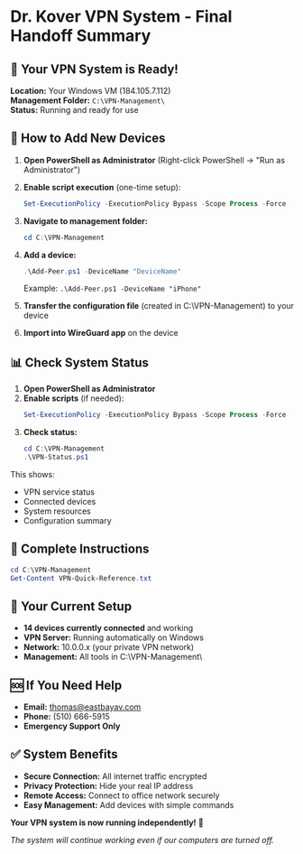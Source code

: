 # Dr. Kover VPN System - Final Handoff Summary

## 🎯 **Your VPN System is Ready!**

**Location:** Your Windows VM (184.105.7.112)  
**Management Folder:** `C:\VPN-Management\`  
**Status:** Running and ready for use

## 📱 **How to Add New Devices**

1. **Open PowerShell as Administrator** (Right-click PowerShell → "Run as Administrator")
2. **Enable script execution** (one-time setup):
   ```powershell
   Set-ExecutionPolicy -ExecutionPolicy Bypass -Scope Process -Force
   ```
3. **Navigate to management folder:**
   ```powershell
   cd C:\VPN-Management
   ```
4. **Add a device:**
   ```powershell
   .\Add-Peer.ps1 -DeviceName "DeviceName"
   ```
   Example: `.\Add-Peer.ps1 -DeviceName "iPhone"`

5. **Transfer the configuration file** (created in C:\VPN-Management\) to your device
6. **Import into WireGuard app** on the device

## 📊 **Check System Status**
1. **Open PowerShell as Administrator**
2. **Enable scripts** (if needed):
   ```powershell
   Set-ExecutionPolicy -ExecutionPolicy Bypass -Scope Process -Force
   ```
3. **Check status:**
   ```powershell
   cd C:\VPN-Management
   .\VPN-Status.ps1
   ```

This shows:
- VPN service status
- Connected devices
- System resources
- Configuration summary

## 📖 **Complete Instructions**
```powershell
cd C:\VPN-Management  
Get-Content VPN-Quick-Reference.txt
```

## 🔧 **Your Current Setup**
- **14 devices currently connected** and working
- **VPN Server:** Running automatically on Windows
- **Network:** 10.0.0.x (your private VPN network)
- **Management:** All tools in C:\VPN-Management\

## 🆘 **If You Need Help**
- **Email:** thomas@eastbayav.com
- **Phone:** (510) 666-5915
- **Emergency Support Only**

## ✅ **System Benefits**
- **Secure Connection:** All internet traffic encrypted
- **Privacy Protection:** Hide your real IP address  
- **Remote Access:** Connect to office network securely
- **Easy Management:** Add devices with simple commands

**Your VPN system is now running independently!** 🚀

*The system will continue working even if our computers are turned off.*

